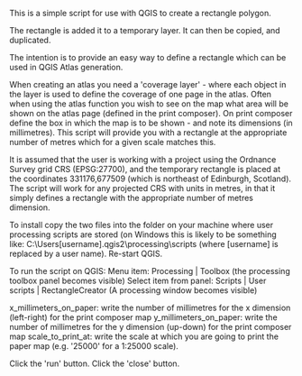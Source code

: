 This is a simple script for use with QGIS to create a rectangle polygon.

The rectangle is added it to a temporary layer. It can then be copied, and duplicated. 

The intention is to provide an easy way to define a rectangle which can be used in QGIS Atlas generation. 

When creating an atlas you need a 'coverage layer' - where each object in the layer is used to define the coverage of one page in the atlas. Often when using the atlas function you wish to see on the map what area will be shown on the atlas page (defined in the print composer). On print composer define the box in which the map is to be shown - and note its dimensions (in millimetres). This script will provide you with a rectangle at the appropriate number of metres which for a given scale matches this. 

It is assumed that the user is working with a project using the Ordnance Survey grid CRS (EPSG:27700), and the temporary rectangle is placed at the coordinates 331176,677509 (which is northeast of Edinburgh, Scotland). The script will work for any projected CRS with units in metres, in that it simply defines a rectangle with the appropriate number of metres dimension.

To install copy the two files into the folder on your machine where user processing scripts are stored (on Windows this is likely to be something like: C:\Users\[username]\.qgis2\processing\scripts (where [username] is replaced by a user name). Re-start QGIS. 

To run the script on QGIS:
Menu item: Processing | Toolbox 
(the processing toolbox panel becomes visible)
Select item from panel: Scripts | User scripts | RectangleCreator
(A processing window becomes visible)

x_millimeters_on_paper: write the number of millimetres for the x dimension (left-right) for the print composer map
y_millimeters_on_paper: write the number of millimetres for the y dimension (up-down) for the print composer map
scale_to_print_at: write the scale at which you are going to print the paper map (e.g. '25000' for a 1:25000 scale). 

Click the 'run' button. Click the 'close' button.
